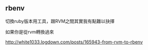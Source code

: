 ## rbenv

切換ruby版本用工具，跟RVM之間其實我有點難以抉擇

如果你是從rvm轉換過來

http://white1033.logdown.com/posts/165943-from-rvm-to-rbenv

